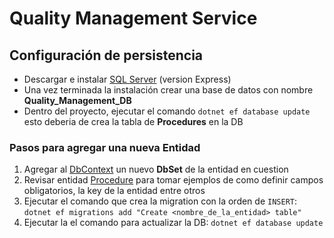 ﻿# Quality Management Service

## Configuración de persistencia
* Descargar e instalar [SQL Server](https://www.microsoft.com/es-es/sql-server/sql-server-downloads) (version Express)
* Una vez terminada la instalación crear una base de datos con nombre **Quality_Management_DB**
* Dentro del proyecto, ejecutar el comando `dotnet ef database update` esto deberia de crea la tabla de **Procedures** en la DB 

### Pasos para agregar una nueva Entidad
  1. Agregar al [DbContext](./DataAccess/QualityManagementDbContext.cs) un nuevo **DbSet** de la entidad en cuestion
  2. Revisar entidad [Procedure](./Model/Procedure.cs) para tomar ejemplos de como definir campos obligatorios, la key de la entidad entre otros
  3. Ejecutar el comando que crea la migration con la orden de `INSERT`: `dotnet ef migrations add "Create <nombre_de_la_entidad> table"`
  4. Ejecutar la el comando para actualizar la DB: `dotnet ef database update` 